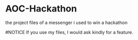 # AOC-Hackathon
the project files of a messenger i used to win a hackathon

#NOTICE
If you use my files, I would ask kindly for a feature.
